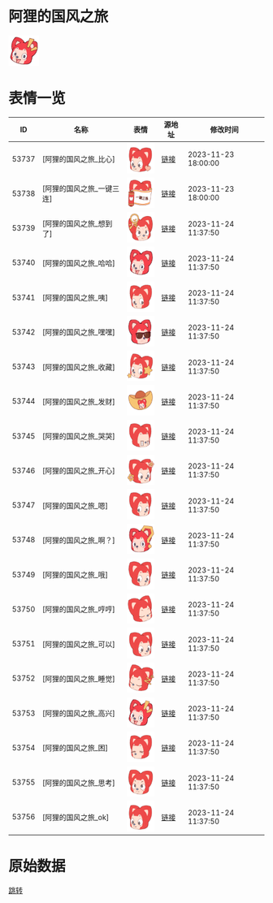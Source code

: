 # 阿狸的国风之旅

<img src="./cover.png" height="60" alt="cover" />

# 表情一览

|ID|名称|表情|源地址|修改时间|
|----|----|----|----|----|
|53737|[阿狸的国风之旅_比心]|<img src="./pic/053737_%5B阿狸的国风之旅_比心%5D.png" height="60" alt="比心"/>|[链接](https://i0.hdslb.com/bfs/garb/54d5aaaf12b48cda9a1733d620be1de177a1957c.png)|2023-11-23 18:00:00|
|53738|[阿狸的国风之旅_一键三连]|<img src="./pic/053738_%5B阿狸的国风之旅_一键三连%5D.png" height="60" alt="一键三连"/>|[链接](https://i0.hdslb.com/bfs/garb/e44910528cfcf605aea1a0a983768492d33e58ff.png)|2023-11-23 18:00:00|
|53739|[阿狸的国风之旅_想到了]|<img src="./pic/053739_%5B阿狸的国风之旅_想到了%5D.png" height="60" alt="想到了"/>|[链接](https://i0.hdslb.com/bfs/garb/e8faf6bdd20ab78dfac22c034f4974f5b24b3d5f.png)|2023-11-24 11:37:50|
|53740|[阿狸的国风之旅_哈哈]|<img src="./pic/053740_%5B阿狸的国风之旅_哈哈%5D.png" height="60" alt="哈哈"/>|[链接](https://i0.hdslb.com/bfs/garb/832e1479e723ffbc5c5bbf0cb4e89ed66e1846da.png)|2023-11-24 11:37:50|
|53741|[阿狸的国风之旅_咦]|<img src="./pic/053741_%5B阿狸的国风之旅_咦%5D.png" height="60" alt="咦"/>|[链接](https://i0.hdslb.com/bfs/garb/0ebe22485d7c6d80f49a4db4ee3e4d48bf14ee07.png)|2023-11-24 11:37:50|
|53742|[阿狸的国风之旅_嘿嘿]|<img src="./pic/053742_%5B阿狸的国风之旅_嘿嘿%5D.png" height="60" alt="嘿嘿"/>|[链接](https://i0.hdslb.com/bfs/garb/f6692f9553534370f71ee062c8903b629edb94f3.png)|2023-11-24 11:37:50|
|53743|[阿狸的国风之旅_收藏]|<img src="./pic/053743_%5B阿狸的国风之旅_收藏%5D.png" height="60" alt="收藏"/>|[链接](https://i0.hdslb.com/bfs/garb/8352426c0079f2d979b930d50bdd3bb06fb78a72.png)|2023-11-24 11:37:50|
|53744|[阿狸的国风之旅_发财]|<img src="./pic/053744_%5B阿狸的国风之旅_发财%5D.png" height="60" alt="发财"/>|[链接](https://i0.hdslb.com/bfs/garb/5c0f8a7a043a73643503b80c110e95d78364143b.png)|2023-11-24 11:37:50|
|53745|[阿狸的国风之旅_哭哭]|<img src="./pic/053745_%5B阿狸的国风之旅_哭哭%5D.png" height="60" alt="哭哭"/>|[链接](https://i0.hdslb.com/bfs/garb/ba264dbddd489b270ec42db9f9be4353b5e367a5.png)|2023-11-24 11:37:50|
|53746|[阿狸的国风之旅_开心]|<img src="./pic/053746_%5B阿狸的国风之旅_开心%5D.png" height="60" alt="开心"/>|[链接](https://i0.hdslb.com/bfs/garb/efb411f5f846ba0bea4771b47f29871bbb782895.png)|2023-11-24 11:37:50|
|53747|[阿狸的国风之旅_嗯]|<img src="./pic/053747_%5B阿狸的国风之旅_嗯%5D.png" height="60" alt="嗯"/>|[链接](https://i0.hdslb.com/bfs/garb/59b1b6cd447a21c66a4800fa92754361ab29cbd2.png)|2023-11-24 11:37:50|
|53748|[阿狸的国风之旅_啊？]|<img src="./pic/053748_%5B阿狸的国风之旅_啊？%5D.png" height="60" alt="啊？"/>|[链接](https://i0.hdslb.com/bfs/garb/fa5bcb2c1d0e803f2a7a44485f272d0eeee4532e.png)|2023-11-24 11:37:50|
|53749|[阿狸的国风之旅_哦]|<img src="./pic/053749_%5B阿狸的国风之旅_哦%5D.png" height="60" alt="哦"/>|[链接](https://i0.hdslb.com/bfs/garb/ee0b197f6d0d577c2d1ed5a2bc6f7eb1e18da1c2.png)|2023-11-24 11:37:50|
|53750|[阿狸的国风之旅_哼哼]|<img src="./pic/053750_%5B阿狸的国风之旅_哼哼%5D.png" height="60" alt="哼哼"/>|[链接](https://i0.hdslb.com/bfs/garb/703e0f110940774febbfdf99bcc094a80a7d7194.png)|2023-11-24 11:37:50|
|53751|[阿狸的国风之旅_可以]|<img src="./pic/053751_%5B阿狸的国风之旅_可以%5D.png" height="60" alt="可以"/>|[链接](https://i0.hdslb.com/bfs/garb/d50163255b350c7cbca052e60fb1a8cc406d55e9.png)|2023-11-24 11:37:50|
|53752|[阿狸的国风之旅_睡觉]|<img src="./pic/053752_%5B阿狸的国风之旅_睡觉%5D.png" height="60" alt="睡觉"/>|[链接](https://i0.hdslb.com/bfs/garb/ecd8c5f921bfa06ca73c7c1923cf5c4799f74f69.png)|2023-11-24 11:37:50|
|53753|[阿狸的国风之旅_高兴]|<img src="./pic/053753_%5B阿狸的国风之旅_高兴%5D.png" height="60" alt="高兴"/>|[链接](https://i0.hdslb.com/bfs/garb/46228208f4f32bae8e47ec66d4117f328660f382.png)|2023-11-24 11:37:50|
|53754|[阿狸的国风之旅_困]|<img src="./pic/053754_%5B阿狸的国风之旅_困%5D.png" height="60" alt="困"/>|[链接](https://i0.hdslb.com/bfs/garb/bcbd9cf786c7325533ea0d3efb2fbcb5402b5486.png)|2023-11-24 11:37:50|
|53755|[阿狸的国风之旅_思考]|<img src="./pic/053755_%5B阿狸的国风之旅_思考%5D.png" height="60" alt="思考"/>|[链接](https://i0.hdslb.com/bfs/garb/611e6c28f2623b7f116f7be1c4831f3de735543e.png)|2023-11-24 11:37:50|
|53756|[阿狸的国风之旅_ok]|<img src="./pic/053756_%5B阿狸的国风之旅_ok%5D.png" height="60" alt="ok"/>|[链接](https://i0.hdslb.com/bfs/garb/5fe0c7369d85ae5665c604aacac56eb1af3c815f.png)|2023-11-24 11:37:50|

# 原始数据

[跳转](./raw.json)

